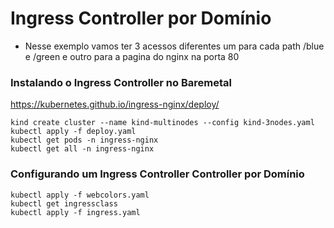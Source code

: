 # Ingress Controller por Domínio

- Nesse exemplo vamos ter 3 acessos diferentes um para cada path /blue e /green e outro para a pagina do nginx na porta 80 

### Instalando o Ingress Controller no Baremetal

   https://kubernetes.github.io/ingress-nginx/deploy/
     
    kind create cluster --name kind-multinodes --config kind-3nodes.yaml
    kubectl apply -f deploy.yaml
    kubectl get pods -n ingress-nginx
    kubectl get all -n ingress-nginx

### Configurando um Ingress Controller Controller por Domínio

    kubectl apply -f webcolors.yaml
    kubectl get ingressclass 
    kubectl apply -f ingress.yaml